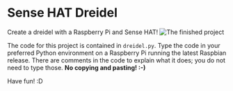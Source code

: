 # Sense HAT Dreidel
Create a dreidel with a Raspberry Pi and Sense HAT!
![The finished project](https://drive.google.com/file/d/0B-9bIjayo1MMS1NLVDZkaVR6cXc/view?usp=sharing)

The code for this project is contained in ```dreidel.py```. Type the code in your preferred Python environment on a Raspberry Pi running the latest Raspbian release. There are comments in the code to explain what it does; you do not need to type those. **No copying and pasting! :-)** 

Have fun! :D
